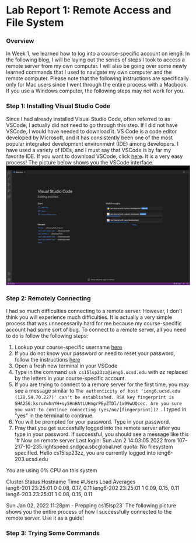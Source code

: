 # Lab Report 1: Remote Access and File System

### Overview
In Week 1, we learned how to log into a course-specific account on ieng6. In the following blog, I will be laying out the series of steps I took to access a remote server from my own computer. I will also be going over some newly learned commands that I used to navigate my own computer and the remote computer. Please note that the following instructions are specifically only for Mac users since I went through the entire process with a Macbook. If you use a Windows computer, the following steps may not work for you. 

### Step 1: Installing Visual Studio Code

Since I had already installed Visual Studio Code, often referred to as VSCode, I actually did not need to go through this step. If I did not have VSCode, I would have needed to download it. VS Code is a code editor developed by Microsoft, and it has consistently been one of the most popular integrated development environment (IDE) among developers. I have used a variety of IDEs, and I must say that VSCode is by far my favorite IDE. If you want to download VSCode, click [here](https://code.visualstudio.com/download). It is a very easy process! The picture below shows you the VSCode interface.
![VSCode-interface](vscodeinterface.png)

### Step 2: Remotely Connecting

I had so much difficulties connecting to a remote server. However, I don't think you will experience much difficulties. It is actually a very simple process that was unnecessarily hard for me because my course-specific account had some sort of bug. To connect to a remote server, all you need to do is follow the following steps: 
1. Lookup your course-specific username [here](https://sdacs.ucsd.edu/~icc/index.php)
2. If you do not know your password or need to reset your password, follow the instructions [here](https://drive.google.com/file/d/17IDZn8Qq7Q0RkYMxdiIR0o6HJ3B5YqSW/view)
3. Open a fresh new terminal in your VSCode
4. Type in the command `ssh cs15lsp23zz@ieng6.ucsd.edu` with zz replaced by the letters in your course-specific account. 
5. If you are trying to connect to a remore server for the first time, you may see a message similar to `The authenticity of host 'ieng6.ucsd.edu (128.54.70.227)' can't be established. RSA key fingerprint is SHA256:ksruYwhnYH+sySHnHAtLUHngrPEyZTDl/1x99wUQcec. Are you sure you want to continue connecting (yes/no/[fingerprint])? `. I typed in "yes" in the terminal to continue. 
6. You will be prompted for your password. Type in your password.
7. Pray that you get succesfully logged into the remote server after you type in your password. If successful, you should see a message like this `# Now on remote server
Last login: Sun Jan  2 14:03:05 2022 from 107-217-10-235.lightspeed.sndgca.sbcglobal.net
quota: No filesystem specified.
Hello cs15lsp23zz, you are currently logged into ieng6-203.ucsd.edu

You are using 0% CPU on this system

Cluster Status 
Hostname     Time    #Users  Load  Averages  
ieng6-201   23:25:01   0  0.08,  0.17,  0.11
ieng6-202   23:25:01   1  0.09,  0.15,  0.11
ieng6-203   23:25:01   1  0.08,  0.15,  0.11

Sun Jan 02, 2022 11:28pm - Prepping cs15lsp23`
The following picture shows you the entire process of how I successfully connected to the remote server. Use it as a guide!

### Step 3: Trying Some Commands
